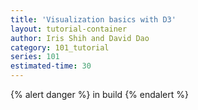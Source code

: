 ```yaml
---
title: 'Visualization basics with D3'
layout: tutorial-container
author: Iris Shih and David Dao 
category: 101_tutorial
series: 101
estimated-time: 30 
---
```


{% alert danger %}
in build
{% endalert %}

